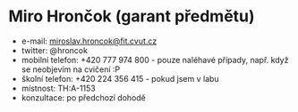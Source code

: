 # Miro Hrončok (garant předmětu)

  * e-mail: [miroslav.hroncok@fit.cvut.cz](mailto:miroslav.hroncok@fit.cvut.cz)
  * twitter: @hroncok
  * mobilní telefon: +420 777 974 800 - pouze naléhavé případy, např. když se neobjevím na cvičení :P
  * školní telefon: +420 224 356 415 - pokud jsem v labu
  * místnost: TH:A-1153
  * konzultace: po předchozí dohodě
